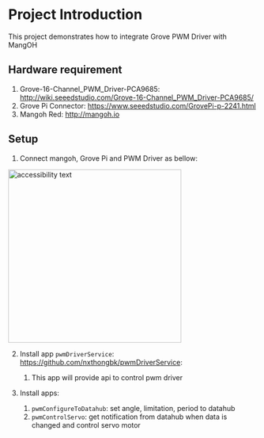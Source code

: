 # Project Introduction

This project demonstrates how to integrate Grove PWM Driver with MangOH
## Hardware requirement
  1. Grove-16-Channel_PWM_Driver-PCA9685: http://wiki.seeedstudio.com/Grove-16-Channel_PWM_Driver-PCA9685/
  2. Grove Pi Connector: https://www.seeedstudio.com/GrovePi-p-2241.html
  3. Mangoh Red: http://mangoh.io

## Setup
  1. Connect mangoh, Grove Pi and PWM Driver as bellow:
  <img src="https://user-images.githubusercontent.com/17214533/55946172-601e3700-5c76-11e9-9e9c-f2b4e5c05ffe.jpg" width="350" alt="accessibility text"> 
  
  2. Install app `pwmDriverService`:  https://github.com/nxthongbk/pwmDriverService:
        1. This app will provide api to control pwm driver
  
  3. Install apps: 
        1. `pwmConfigureToDatahub`: set angle, limitation, period to datahub
        1. `pwmControlServo`:  get notification from datahub when data is changed and control servo motor 
